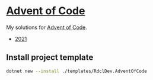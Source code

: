 # [Advent of Code](https://adventofcode.com/)

My solutions for [Advent of Code](https://adventofcode.com).

* [2021](AoC2021/)

## Install project template

```bash
dotnet new --install ./templates/RdclDev.AdventOfCode
```
